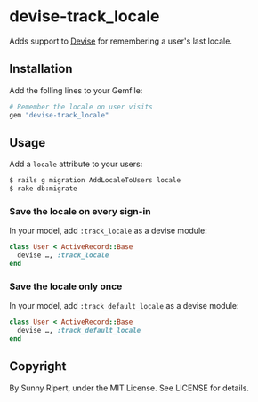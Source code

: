 devise-track_locale
===================

Adds support to [Devise](http://github.com/plataformatec/devise) for
remembering a user's last locale.

Installation
-----------

Add the folling lines to your Gemfile:

```rb
# Remember the locale on user visits
gem "devise-track_locale"
```

Usage
-----

Add a `locale` attribute to your users:

```sh
$ rails g migration AddLocaleToUsers locale
$ rake db:migrate
```

### Save the locale on every sign-in

In your model, add `:track_locale` as a devise module:

```rb
class User < ActiveRecord::Base
  devise …, :track_locale
end
```

### Save the locale only once

In your model, add `:track_default_locale` as a devise module:

```rb
class User < ActiveRecord::Base
  devise …, :track_default_locale
end
```

Copyright
---------

By Sunny Ripert, under the MIT License. See LICENSE for details.
